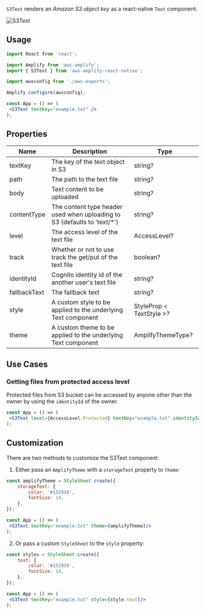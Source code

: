 `S3Text` renders an *Amazon S3 object key* as a react-native `Text` component:

![S3Text](~/images/s3text.png)

## Usage

```jsx
import React from 'react';

import Amplify from 'aws-amplify';
import { S3Text } from 'aws-amplify-react-native';

import awsconfig from './aws-exports';

Amplify.configure(awsconfig);

const App = () => (
 <S3Text textKey="example.txt" />
);
```

## Properties

| Name         | Description                                                              | Type                     |
|--------------|--------------------------------------------------------------------------|--------------------------|
| textKey      | The key of the text object in S3                                         | string?                  |
| path         | The path to the text file                                                | string?                  |
| body         | Text content to be uploaded                                              | string?                  |
| contentType  | The content type header used when uploading to S3 (defaults to 'text/*') | string?                  |
| level        | The access level of the text file                                        | AccessLevel?             |
| track        | Whether or not to use track the get/put of the text file                 | boolean?                 |
| identityId   | Cognito identity id of the another user's text file                      | string?                  |
| fallbackText | The fallback text                                                        | string?                  |
| style        | A custom style to be applied to the underlying Text component            | StyleProp < TextStyle >? |
| theme        |  A custom theme to be applied to the underlying Text component           | AmplifyThemeType?        |

## Use Cases

### Getting files from protected access level

Protected files from S3 bucket can be accessed by anyone other than the owner by using the `identityId` of the owner.

```jsx
const App = () => (
 <S3Text level={AccessLevel.Protected} textKey="example.txt" identityId="us-east-1:XXXXXXXX-XXXX-XXXX-XXXX-XXXXXXXX"/>
);
```

## Customization

There are two methods to customize the S3Text component:

1. Either pass an `AmplifyTheme` with a `storageText` property to `theme`:

```jsx
const amplifyTheme = StyleSheet.create({
    storageText: {
		color: '#152939',
		fontSize: 14,
	},
});

const App = () => (
 <S3Text textKey="example.txt" theme={amplifyTheme}/>
);
```

2. Or pass a custom `StyleSheet` to the `style` property:

```jsx
const styles = StyleSheet.create({
    text: {
		color: '#152939',
		fontSize: 14,
	},
});

const App = () => (
 <S3Text textKey="example.txt" style={style.text}/>
);
```